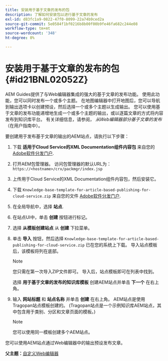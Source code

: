 ```yaml
---
title: 安装用于基于文章的发布的包
description: 了解如何安装包以进行基于文章的发布
exl-id: d83fc1a9-0822-47f0-8099-22a74b9ced2a
source-git-commit: 5e0584f1bf0216b8b00f00b9fe46fa682c244e08
workflow-type: tm+mt
source-wordcount: '348'
ht-degree: 0%

---
```


# 安装用于基于文章的发布的包 {#id21BNL02052Z}

AEM Guides提供了与Web编辑器集成的强大的基于文章的发布功能。 使用此功能，您可以同时发布一个或多个主题。 在地图编辑器中打开地图后，您可以导航到输出选项卡以创建预设，然后选择一个或多个主题以生成输出。 您可以使用基于文章的发布功能递增地生成一个或多个主题的输出，或以逐篇文章的方式将内容发布到知识库平台。 有关详细信息，请参阅， *从Web编辑器部分基于文章的发布* （在用户指南中）。

要创建用于发布基于文章的输出的AEM站点，请执行以下步骤：

1. 下载 **适用于Cloud Service的XML Documentation组件内容包** 来自您的 [Adobe软件分发门户](https://experience.adobe.com/#/downloads/content/software-distribution/en/general.html).
1. 打开AEM包管理器。 访问包管理器的默认URL为： `https://<hostname>/crx/packmgr/index.jsp`
1. 上传用于Cloud Service的XML Documentation组件内容包，然后安装它。
1. 下载 `Knowledge-base-template-for-article-based-publishing-for-cloud-service.zip` 来自您的文件 [Adobe软件分发门户](https://experience.adobe.com/#/downloads/content/software-distribution/en/general.html).
1. 在全局导航中，选择 **站点**.
1. 在站点UI中，单击 **创建** 按钮进行标记。
1. 选择 **从模板创建站点** 从 **创建** 下拉菜单。
1. 单击 **导入** 按钮，然后选择 `Knowledge-base-template-for-article-based-publishing-for-cloud-service.zip` 已在您的系统上下载。 导入站点模板后，该模板将列在底部。

   >[!NOTE]
   >
   > 您只需在第一次导入ZIP文件即可。 导入后，站点模板即可在列表中找到。

   选择 **用于基于文章的发布的知识库模板** 创建AEM站点并单击 **下一个** 在右上角。

1. 输入 **网站标题** 和 **站点名称** 并单击 **创建** 在右上角。 AEM站点是使用Tragopan站点模板创建的。 \(Tragopan站点是一个示例知识库AEM站点，其中包含用于类别、分区和文章页面的模板。\)

   >[!NOTE]
   >
   > 您可以使用同一模板创建多个AEM站点。


您可以使用AEM站点通过Web编辑器中的输出预设发布文章。

**父主题：**[&#x200B;自定义Web编辑器](conf-web-editor.md)
